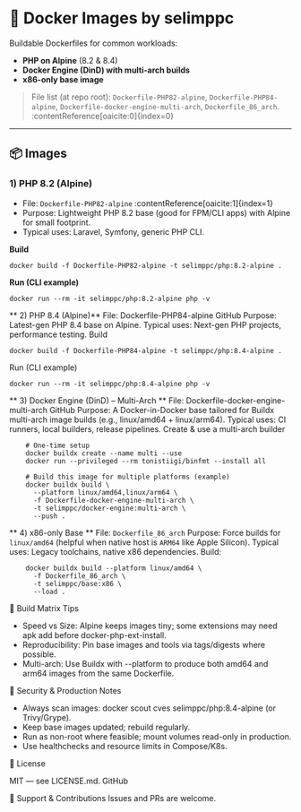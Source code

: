 # 🧱 Docker Images by selimppc

Buildable Dockerfiles for common workloads:
- **PHP on Alpine** (8.2 & 8.4)
- **Docker Engine (DinD) with multi-arch builds**
- **x86-only base image**

> File list (at repo root): `Dockerfile-PHP82-alpine`, `Dockerfile-PHP84-alpine`, `Dockerfile-docker-engine-multi-arch`, `Dockerfile_86_arch`. :contentReference[oaicite:0]{index=0}

---

## 📦 Images

### 1) PHP 8.2 (Alpine)
- File: `Dockerfile-PHP82-alpine` :contentReference[oaicite:1]{index=1}  
- Purpose: Lightweight PHP 8.2 base (good for FPM/CLI apps) with Alpine for small footprint.
- Typical uses: Laravel, Symfony, generic PHP CLI.

**Build**

    docker build -f Dockerfile-PHP82-alpine -t selimppc/php:8.2-alpine .

**Run (CLI example)**

    docker run --rm -it selimppc/php:8.2-alpine php -v

** 2) PHP 8.4 (Alpine)** 
File: Dockerfile-PHP84-alpine 
GitHub
Purpose: Latest-gen PHP 8.4 base on Alpine.
Typical uses: Next-gen PHP projects, performance testing.
Build

    docker build -f Dockerfile-PHP84-alpine -t selimppc/php:8.4-alpine .

Run (CLI example)

    docker run --rm -it selimppc/php:8.4-alpine php -v

** 3) Docker Engine (DinD) – Multi-Arch **
File: Dockerfile-docker-engine-multi-arch 
GitHub
Purpose: A Docker-in-Docker base tailored for Buildx multi-arch image builds (e.g., linux/amd64 + linux/arm64).
Typical uses: CI runners, local builders, release pipelines.
Create & use a multi-arch builder

        # One-time setup
        docker buildx create --name multi --use
        docker run --privileged --rm tonistiigi/binfmt --install all
        
        # Build this image for multiple platforms (example)
        docker buildx build \
          --platform linux/amd64,linux/arm64 \
          -f Dockerfile-docker-engine-multi-arch \
          -t selimppc/docker-engine:multi-arch \
          --push .


** 4) x86-only Base **
File: `Dockerfile_86_arch`
Purpose: Force builds for `linux/amd64` (helpful when native host is `ARM64` like Apple Silicon).
Typical uses: Legacy toolchains, native x86 dependencies.
Build: 

        docker buildx build --platform linux/amd64 \
          -f Dockerfile_86_arch \
          -t selimppc/base:x86 \
          --load .


🧪 Build Matrix Tips
* Speed vs Size: Alpine keeps images tiny; some extensions may need apk add before docker-php-ext-install.
* Reproducibility: Pin base images and tools via tags/digests where possible.
* Multi-arch: Use Buildx with --platform to produce both amd64 and arm64 images from the same Dockerfile.

🔐 Security & Production Notes
* Always scan images: docker scout cves selimppc/php:8.4-alpine (or Trivy/Grype).
* Keep base images updated; rebuild regularly.
* Run as non-root where feasible; mount volumes read-only in production.
* Use healthchecks and resource limits in Compose/K8s.


📄 License

MIT — see LICENSE.md. 
GitHub

🙋 Support & Contributions
Issues and PRs are welcome.

